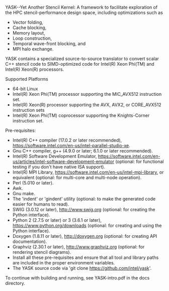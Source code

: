 YASK--Yet Another Stencil Kernel: A framework to facilitate exploration of the HPC stencil-performance design space, including optimizations such as
* Vector folding,
* Cache blocking,
* Memory layout,
* Loop construction,
* Temporal wave-front blocking, and
* MPI halo exchange.

YASK contains a specialized source-to-source translator to convert scalar C++ stencil code to SIMD-optimized code for Intel(R) Xeon Phi(TM) and Intel(R) Xeon(R) processors.

Supported Platforms
* 64-bit Linux
* Intel(R) Xeon Phi(TM) processor supporting the MIC_AVX512 instruction set.
* Intel(R) Xeon(R) processor supporting the AVX, AVX2, or CORE_AVX512 instruction sets
* Intel(R) Xeon Phi(TM) coprocessor supporting the Knights-Corner instruction set.

Pre-requisites:
* Intel(R) C++ compiler (17.0.2 or later recommended),
  https://software.intel.com/en-us/intel-parallel-studio-xe.
* Gnu C++ compiler, g++ (4.9.0 or later; 6.1.0 or later recommended).
* Intel(R) Software Development Emulator,
  https://software.intel.com/en-us/articles/intel-software-development-emulator
  (optional: for functional testing if you don't have native ISA support).
* Intel(R) MPI Library, https://software.intel.com/en-us/intel-mpi-library,
  or equivalent (optional: for multi-core and multi-node operation).
* Perl (5.010 or later).
* Awk.
* Gnu make.
* The 'indent' or 'gindent' utility (optional: to make the generated code easier for humans to read).
* SWIG (3.0.12 or later),
  http://www.swig.org (optional: for creating the Python interface).
* Python 2 (2.7.5 or later) or 3 (3.6.1 or later),
  https://www.python.org/downloads (optional: for creating and using the Python interface).
* Doxygen (1.8.11 or later),
  http://doxygen.org (optional: for creating API documentation).
* Graphviz (2.30.1 or later),
  http://www.graphviz.org (optional: for rendering stencil diagrams).
* Install all these pre-requisites and ensure that all
  tool and library paths are included in the proper environment variables.
* The YASK source code via 'git clone https://github.com/intel/yask'.

To continue with building and running, see YASK-intro.pdf in the docs directory.
